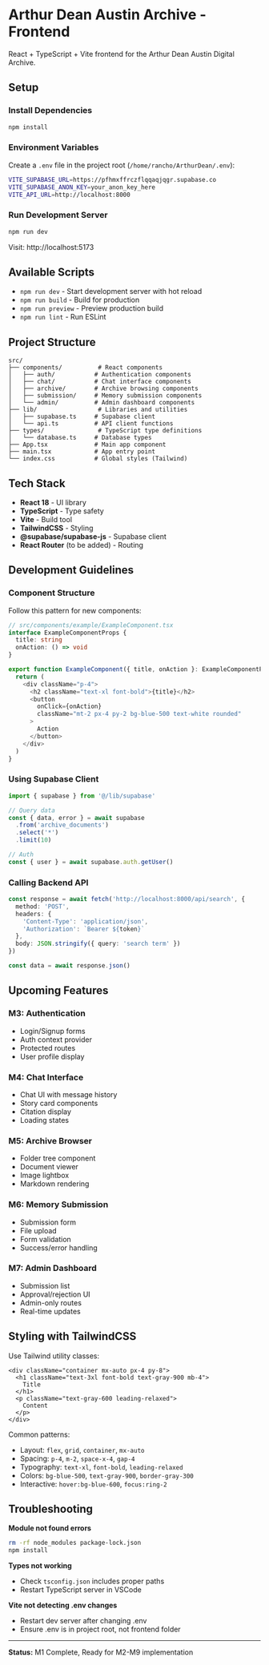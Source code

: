 # Arthur Dean Austin Archive - Frontend

React + TypeScript + Vite frontend for the Arthur Dean Austin Digital Archive.

## Setup

### Install Dependencies

```bash
npm install
```

### Environment Variables

Create a `.env` file in the project root (`/home/rancho/ArthurDean/.env`):

```bash
VITE_SUPABASE_URL=https://pfhmxffrczflqqaqjqgr.supabase.co
VITE_SUPABASE_ANON_KEY=your_anon_key_here
VITE_API_URL=http://localhost:8000
```

### Run Development Server

```bash
npm run dev
```

Visit: http://localhost:5173

## Available Scripts

- `npm run dev` - Start development server with hot reload
- `npm run build` - Build for production
- `npm run preview` - Preview production build
- `npm run lint` - Run ESLint

## Project Structure

```
src/
├── components/          # React components
│   ├── auth/           # Authentication components
│   ├── chat/           # Chat interface components
│   ├── archive/        # Archive browsing components
│   ├── submission/     # Memory submission components
│   └── admin/          # Admin dashboard components
├── lib/                 # Libraries and utilities
│   ├── supabase.ts     # Supabase client
│   └── api.ts          # API client functions
├── types/               # TypeScript type definitions
│   └── database.ts     # Database types
├── App.tsx             # Main app component
├── main.tsx            # App entry point
└── index.css           # Global styles (Tailwind)
```

## Tech Stack

- **React 18** - UI library
- **TypeScript** - Type safety
- **Vite** - Build tool
- **TailwindCSS** - Styling
- **@supabase/supabase-js** - Supabase client
- **React Router** (to be added) - Routing

## Development Guidelines

### Component Structure

Follow this pattern for new components:

```typescript
// src/components/example/ExampleComponent.tsx
interface ExampleComponentProps {
  title: string
  onAction: () => void
}

export function ExampleComponent({ title, onAction }: ExampleComponentProps) {
  return (
    <div className="p-4">
      <h2 className="text-xl font-bold">{title}</h2>
      <button
        onClick={onAction}
        className="mt-2 px-4 py-2 bg-blue-500 text-white rounded"
      >
        Action
      </button>
    </div>
  )
}
```

### Using Supabase Client

```typescript
import { supabase } from '@/lib/supabase'

// Query data
const { data, error } = await supabase
  .from('archive_documents')
  .select('*')
  .limit(10)

// Auth
const { user } = await supabase.auth.getUser()
```

### Calling Backend API

```typescript
const response = await fetch('http://localhost:8000/api/search', {
  method: 'POST',
  headers: {
    'Content-Type': 'application/json',
    'Authorization': `Bearer ${token}`
  },
  body: JSON.stringify({ query: 'search term' })
})

const data = await response.json()
```

## Upcoming Features

### M3: Authentication
- Login/Signup forms
- Auth context provider
- Protected routes
- User profile display

### M4: Chat Interface
- Chat UI with message history
- Story card components
- Citation display
- Loading states

### M5: Archive Browser
- Folder tree component
- Document viewer
- Image lightbox
- Markdown rendering

### M6: Memory Submission
- Submission form
- File upload
- Form validation
- Success/error handling

### M7: Admin Dashboard
- Submission list
- Approval/rejection UI
- Admin-only routes
- Real-time updates

## Styling with TailwindCSS

Use Tailwind utility classes:

```tsx
<div className="container mx-auto px-4 py-8">
  <h1 className="text-3xl font-bold text-gray-900 mb-4">
    Title
  </h1>
  <p className="text-gray-600 leading-relaxed">
    Content
  </p>
</div>
```

Common patterns:
- Layout: `flex`, `grid`, `container`, `mx-auto`
- Spacing: `p-4`, `m-2`, `space-x-4`, `gap-4`
- Typography: `text-xl`, `font-bold`, `leading-relaxed`
- Colors: `bg-blue-500`, `text-gray-900`, `border-gray-300`
- Interactive: `hover:bg-blue-600`, `focus:ring-2`

## Troubleshooting

**Module not found errors**
```bash
rm -rf node_modules package-lock.json
npm install
```

**Types not working**
- Check `tsconfig.json` includes proper paths
- Restart TypeScript server in VSCode

**Vite not detecting .env changes**
- Restart dev server after changing .env
- Ensure .env is in project root, not frontend folder

---

**Status:** M1 Complete, Ready for M2-M9 implementation
